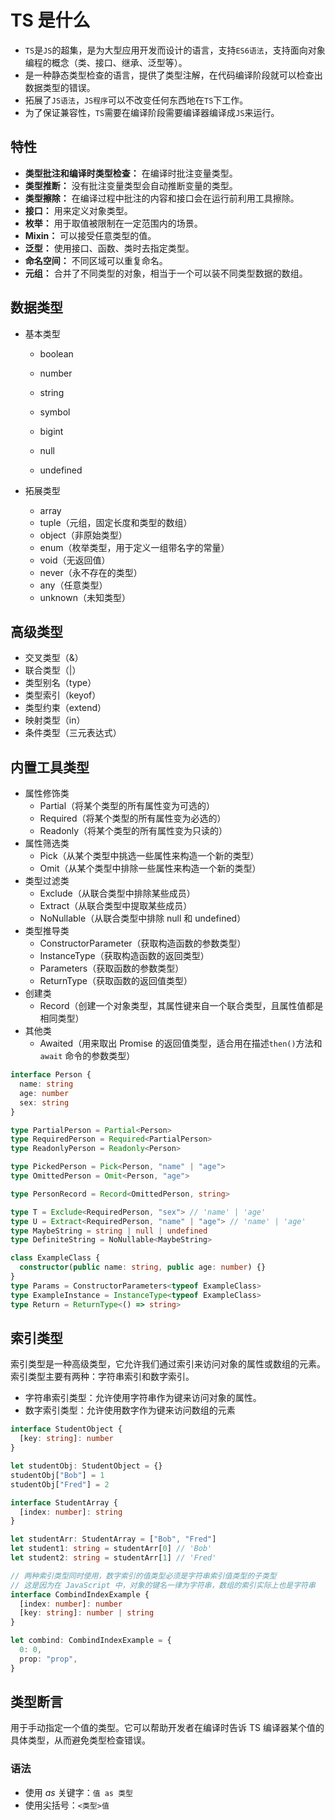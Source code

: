 # TS 是什么

- `TS`是`JS`的超集，是为大型应用开发而设计的语言，支持`ES6语法`，支持面向对象编程的概念（类、接口、继承、泛型等）。
- 是一种静态类型检查的语言，提供了类型注解，在代码编译阶段就可以检查出数据类型的错误。
- 拓展了`JS语法`，`JS程序`可以不改变任何东西地在`TS`下工作。
- 为了保证兼容性，`TS`需要在编译阶段需要编译器编译成`JS`来运行。

## 特性

- **类型批注和编译时类型检查：** 在编译时批注变量类型。
- **类型推断：** 没有批注变量类型会自动推断变量的类型。
- **类型擦除：** 在编译过程中批注的内容和接口会在运行前利用工具擦除。
- **接口：** 用来定义对象类型。
- **枚举：** 用于取值被限制在一定范围内的场景。
- **Mixin：** 可以接受任意类型的值。
- **泛型：** 使用接口、函数、类时去指定类型。
- **命名空间：** 不同区域可以重复命名。
- **元组：** 合并了不同类型的对象，相当于一个可以装不同类型数据的数组。

## 数据类型

- 基本类型

  - boolean

  - number

  - string

  - symbol

  - bigint 

  - null

  - undefined


- 拓展类型
  - array
  - tuple（元组，固定长度和类型的数组）
  - object（非原始类型）
  - enum（枚举类型，用于定义一组带名字的常量）
  - void（无返回值）
  - never（永不存在的类型）
  - any（任意类型）
  - unknown（未知类型）


## 高级类型

- 交叉类型（&）
- 联合类型（|）
- 类型别名（type）
- 类型索引（keyof）
- 类型约束（extend）
- 映射类型（in）
- 条件类型（三元表达式）

## 内置工具类型

- 属性修饰类
  - Partial（将某个类型的所有属性变为可选的）
  - Required（将某个类型的所有属性变为必选的）
  - Readonly（将某个类型的所有属性变为只读的）
- 属性筛选类
  - Pick（从某个类型中挑选一些属性来构造一个新的类型）
  - Omit（从某个类型中排除一些属性来构造一个新的类型）
- 类型过滤类
  - Exclude（从联合类型中排除某些成员）
  - Extract（从联合类型中提取某些成员）
  - NoNullable（从联合类型中排除 null 和 undefined）
- 类型推导类
  - ConstructorParameter（获取构造函数的参数类型）
  - InstanceType（获取构造函数的返回类型）
  - Parameters（获取函数的参数类型）
  - ReturnType（获取函数的返回值类型）
- 创建类
  - Record（创建一个对象类型，其属性键来自一个联合类型，且属性值都是相同类型）
- 其他类
  - Awaited（用来取出 Promise 的返回值类型，适合用在描述`then()`方法和 `await` 命令的参数类型）


```ts
interface Person {
  name: string
  age: number
  sex: string
}

type PartialPerson = Partial<Person>
type RequiredPerson = Required<PartialPerson>
type ReadonlyPerson = Readonly<Person>

type PickedPerson = Pick<Person, "name" | "age">
type OmittedPerson = Omit<Person, "age">

type PersonRecord = Record<OmittedPerson, string>

type T = Exclude<RequiredPerson, "sex"> // 'name' | 'age'
type U = Extract<RequiredPerson, "name" | "age"> // 'name' | 'age'
type MaybeString = string | null | undefined
type DefiniteString = NoNullable<MaybeString>

class ExampleClass {
  constructor(public name: string, public age: number) {}
}
type Params = ConstructorParameters<typeof ExampleClass>
type ExampleInstance = InstanceType<typeof ExampleClass>
type Return = ReturnType<() => string>
```

## 索引类型

索引类型是一种高级类型，它允许我们通过索引来访问对象的属性或数组的元素。索引类型主要有两种：字符串索引和数字索引。

- 字符串索引类型：允许使用字符串作为键来访问对象的属性。
- 数字索引类型：允许使用数字作为键来访问数组的元素

```ts
interface StudentObject {
  [key: string]: number
}

let studentObj: StudentObject = {}
studentObj["Bob"] = 1
studentObj["Fred"] = 2

interface StudentArray {
  [index: number]: string
}

let studentArr: StudentArray = ["Bob", "Fred"]
let student1: string = studentArr[0] // 'Bob'
let student2: string = studentArr[1] // 'Fred'

// 两种索引类型同时使用，数字索引的值类型必须是字符串索引值类型的子类型
// 这是因为在 JavaScript 中，对象的键名一律为字符串，数组的索引实际上也是字符串
interface CombindIndexExample {
  [index: number]: number
  [key: string]: number | string
}

let combind: CombindIndexExample = {
  0: 0,
  prop: "prop",
}
```

## 类型断言

用于手动指定一个值的类型。它可以帮助开发者在编译时告诉 TS 编译器某个值的具体类型，从而避免类型检查错误。

### 语法

- 使用 *as* 关键字：`值 as 类型`
- 使用尖括号：`<类型>值`

